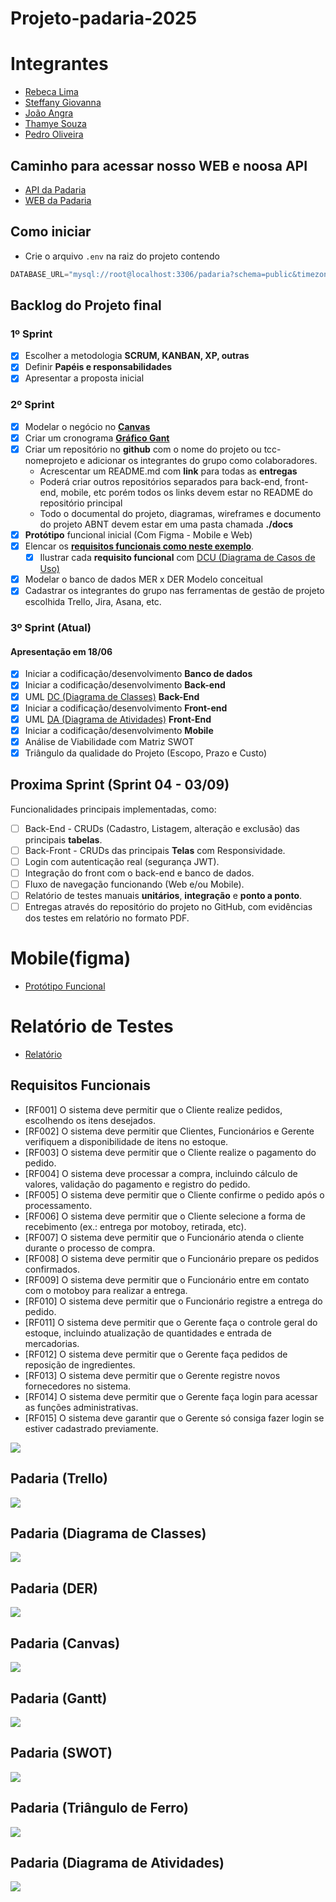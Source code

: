 # Projeto-padaria-2025

# **Integrantes**
-  [Rebeca Lima](https://github.com/Rebecaalimaa)
- [Steffany Giovanna](https://github.com/steffanygiovanna)
- [João Angra](https://github.com/joaoangra)
- [Thamye Souza](https://github.com/thamyeS)
- [Pedro Oliveira](https://github.com/Pedrokk52)

## Caminho para acessar nosso WEB e noosa API
- [API da Padaria](https://github.com/Rebecaalimaa/padaria-api)
- [WEB da Padaria](https://github.com/joaoangra/Web-Padaria-2025)

## Como iniciar
- Crie o arquivo `.env` na raiz do projeto contendo
```js
DATABASE_URL="mysql://root@localhost:3306/padaria?schema=public&timezone=UTC"
```

## Backlog do Projeto final

### 1º Sprint
- [x] Escolher a metodologia **SCRUM, KANBAN, XP, outras**
- [x] Definir **Papéis e responsabilidades**
- [x] Apresentar a proposta inicial
  
### 2º Sprint 
- [x] Modelar o negócio no **[Canvas](https://wellifabio.github.io/canvas/)**
- [x] Criar um cronograma **[Gráfico Gant](https://wellifabio.github.io/gantt/)**
- [x] Criar um repositório no **github** com o nome do projeto ou tcc-nomeprojeto e adicionar os integrantes do grupo como colaboradores.
    - Acrescentar um README.md com **link** para todas as **entregas**
    - Poderá criar outros repositórios separados para back-end, front-end, mobile, etc porém todos os links devem estar no README do repositório principal
    - Todo o documental do projeto, diagramas, wireframes e documento do projeto ABNT devem estar em uma pasta chamada **./docs**
- [x] **Protótipo** funcional inicial (Com Figma - Mobile e Web)
- [x] Elencar os **[requisitos funcionais como neste exemplo](./requisitos.md)**.
    - [x] Ilustrar cada **requisito funcional** com [DCU (Diagrama de Casos de Uso)](https://github.com/wellifabio/senai2024/tree/main/ds/3des/03-rms/aula02)
- [x] Modelar o banco de dados MER x DER Modelo conceitual
- [x] Cadastrar os integrantes do grupo nas ferramentas de gestão de projeto escolhida Trello, Jira, Asana, etc.

### 3º Sprint (Atual)
#### Apresentação em 18/06
- [x] Iniciar a codificação/desenvolvimento **Banco de dados**
- [x] Iniciar a codificação/desenvolvimento **Back-end**
- [x] UML [DC (Diagrama de Classes)](https://github.com/wellifabio/senai2024/tree/main/ds/3des/03-rms/aula03) **Back-End**
- [x] Iniciar a codificação/desenvolvimento **Front-end**
- [x] UML [DA (Diagrama de Atividades)](../../02-pbe2/aula10/README.md) **Front-End**
- [x] Iniciar a codificação/desenvolvimento **Mobile**
- [x] Análise de Viabilidade com Matriz SWOT
- [x] Triângulo da qualidade do Projeto (Escopo, Prazo e Custo)

## Proxima Sprint (Sprint 04 - 03/09)
Funcionalidades principais implementadas, como:
- [ ] Back-End - CRUDs (Cadastro, Listagem, alteração e exclusão) das principais **tabelas**.
- [ ] Back-Front - CRUDs das principais **Telas** com Responsividade.
- [ ] Login com autenticação real (segurança JWT).
- [ ] Integração do front com o back-end e banco de dados. 
- [ ] Fluxo de navegação funcionando (Web e/ou Mobile).
- [ ] Relatório de testes manuais **unitários**, **integração** e **ponto a ponto**.
- [ ] Entregas através do repositório do projeto no GitHub, com evidências dos testes em relatório no formato PDF.

# **Mobile(figma)**
-  [Protótipo Funcional](figma.com/proto/JjGNnIbInPhBAW3oVJMBKU/padaria?node-id=49-5168&p=f&t=UG3fEWPQwA3zUfn1-0&scaling=min-zoom&content-scaling=fixed&page-id=0%3A1)

# **Relatório de Testes**
-  [Relatório](./Relatório%20de%20teste%201%20teste.pdf)
  

## Requisitos Funcionais

- [RF001] O sistema deve permitir que o Cliente realize pedidos, escolhendo os itens desejados.
- [RF002] O sistema deve permitir que Clientes, Funcionários e Gerente verifiquem a disponibilidade de itens no estoque.
- [RF003] O sistema deve permitir que o Cliente realize o pagamento do pedido.
- [RF004] O sistema deve processar a compra, incluindo cálculo de valores, validação do pagamento e registro do pedido.
- [RF005] O sistema deve permitir que o Cliente confirme o pedido após o processamento.
- [RF006] O sistema deve permitir que o Cliente selecione a forma de recebimento (ex.: entrega por motoboy, retirada, etc).
- [RF007] O sistema deve permitir que o Funcionário atenda o cliente durante o processo de compra.
- [RF008] O sistema deve permitir que o Funcionário prepare os pedidos confirmados.
- [RF009] O sistema deve permitir que o Funcionário entre em contato com o motoboy para realizar a entrega.
- [RF010] O sistema deve permitir que o Funcionário registre a entrega do pedido.
- [RF011] O sistema deve permitir que o Gerente faça o controle geral do estoque, incluindo atualização de quantidades e entrada de mercadorias.
- [RF012] O sistema deve permitir que o Gerente faça pedidos de reposição de ingredientes.
- [RF013] O sistema deve permitir que o Gerente registre novos fornecedores no sistema.
- [RF014] O sistema deve permitir que o Gerente faça login para acessar as funções administrativas.
- [RF015] O sistema deve garantir que o Gerente só consiga fazer login se estiver cadastrado previamente.

![](./docs/Diagrama%20Cantina.png)

## Padaria (Trello)
![](./docs/Trello.png)

## Padaria (Diagrama de Classes)
![](./docs/Diagrama_de_Classes.png)

## Padaria (DER)
![](./docs/DER%20padaria.png)

## Padaria (Canvas)
![](./docs/Canvas.png)

## Padaria (Gantt)
![](./docs/gant.jpeg)

## Padaria (SWOT)
![](./docs/swot.jpeg)

## Padaria (Triângulo de Ferro)
![](./docs/Triangulo.png)

## Padaria (Diagrama de Atividades)
![](./docs/Captura%20de%20tela%202025-06-18%20084534.png)
